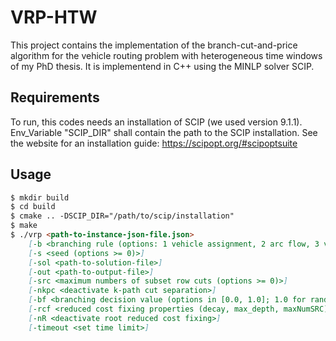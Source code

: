 # VRP-HTW

This project contains the implementation of the branch-cut-and-price algorithm for the vehicle routing problem with heterogeneous time windows of my PhD thesis.
It is implementend in C++ using the MINLP solver SCIP.


## Requirements

To run, this codes needs an installation of SCIP (we used version 9.1.1). Env_Variable "SCIP_DIR" shall contain the path to the SCIP installation.
See the website for an installation guide:
https://scipopt.org/#scipoptsuite



## Usage

```markdown
$ mkdir build
$ cd build
$ cmake .. -DSCIP_DIR="/path/to/scip/installation"
$ make
$ ./vrp <path-to-instance-json-file.json> 
    [-b <branching rule (options: 1 vehicle assignment, 2 arc flow, 3 vehicle arc; default: 1)>] 
    [-s <seed (options >= 0)>]
    [-sol <path-to-solution-file>]
    [-out <path-to-output-file>]
    [-src <maximum numbers of subset row cuts (options >= 0)>]
    [-nkpc <deactivate k-path cut separation>]
    [-bf <branching decision value (options in [0.0, 1.0]; 1.0 for random branching)>]
    [-rcf <reduced cost fixing properties (decay, max_depth, maxNumSRC)>]
    [-nR <deactivate root reduced cost fixing>]
    [-timeout <set time limit>]
```
